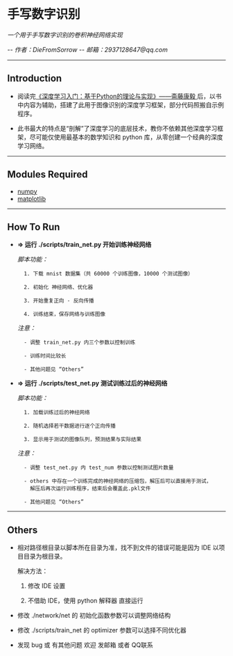 # 手写数字识别


_一个用于手写数字识别的卷积神经网络实现_

_-- 作者：DieFromSorrow -- 邮箱：2937128647@qq.com_

------------------------------------------------------------

## Introduction

- 阅读完[《深度学习入门：基于Python的理论与实现》——斋藤康毅 ](https://baike.baidu.com/item/%E6%B7%B1%E5%BA%A6%E5%AD%A6%E4%B9%A0%E5%85%A5%E9%97%A8%20%3A%20%E5%9F%BA%E4%BA%8EPython%E7%9A%84%E7%90%86%E8%AE%BA%E4%B8%8E%E5%AE%9E%E7%8E%B0)后，以书中内容为辅助，搭建了此用于图像识别的深度学习框架，部分代码照搬自示例程序。

- 此书最大的特点是“剖解”了深度学习的底层技术，教你不依赖其他深度学习框架，尽可能仅使用最基本的数学知识和 python 库，从零创建一个经典的深度学习网络。

------------------------------------------------------------

## Modules Required

- [numpy](https://numpy.org/)
- [matplotlib](https://matplotlib.org/)

------------------------------------------------------------

## How To Run

- __=> 运行 ./scripts/train_net.py 开始训练神经网络__
    
    _脚本功能：_

        1. 下载 mnist 数据集（共 60000 个训练图像，10000 个测试图像）
        
        2. 初始化 神经网络、优化器

        3. 开始重复正向 - 反向传播

        4. 训练结束，保存网络与训练图像

    _注意：_

        - 调整 train_net.py 内三个参数以控制训练

        - 训练时间比较长

        - 其他问题见 “Others”


- __=> 运行 ./scripts/test_net.py 测试训练过后的神经网络__

    _脚本功能：_

        1. 加载训练过后的神经网络

        2. 随机选择若干数据进行逐个正向传播

        3. 显示用于测试的图像队列，预测结果与实际结果
    
    _注意：_

        - 调整 test_net.py 内 test_num 参数以控制测试图片数量
        
        - others 中存在一个训练完成的神经网络的压缩包，解压后可以直接用于测试，
          解压后再次运行训练程序，结束后会覆盖此.pkl文件

        - 其他问题见 “Others”

------------------------------------------------------------

## Others

- 相对路径根目录以脚本所在目录为准，找不到文件的错误可能是因为 IDE 以项目目录为根目录。

  解决方法：
  
    1. 修改 IDE 设置

    2. 不借助 IDE，使用 python 解释器 直接运行
    
- 修改 ./network/net 的 初始化函数参数可以调整网络结构

- 修改 ./scripts/train_net 的 optimizer 参数可以选择不同优化器

- 发现 bug 或 有其他问题 欢迎 发邮箱 或者 QQ联系